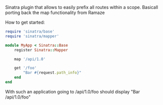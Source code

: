Sinatra plugin that allows to easily prefix all routes within a scope. Basicall porting back the map functionality from Ramaze

How to get started:

```ruby
require 'sinatra/base'
require 'sinatra/mapper'

module MyApp < Sinatra::Base
    register Sinatra::Mapper

    map '/api/1.0'

    get '/foo'
        "Bar #{request.path_info}"
    end
end
```

With such an application going to /api/1.0/foo should display "Bar /api/1.0/foo"

